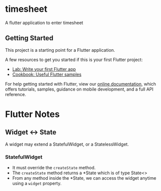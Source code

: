 # timesheet

A flutter application to enter timesheet

## Getting Started

This project is a starting point for a Flutter application.

A few resources to get you started if this is your first Flutter project:

- [Lab: Write your first Flutter app](https://flutter.dev/docs/get-started/codelab)
- [Cookbook: Useful Flutter samples](https://flutter.dev/docs/cookbook)

For help getting started with Flutter, view our
[online documentation](https://flutter.dev/docs), which offers tutorials,
samples, guidance on mobile development, and a full API reference.

# Flutter Notes

## Widget <-> State

A widget may extend a StatefulWidget, or a StatelessWidget.

### StatefulWidget

 * It must override the `createState` method.
 * The `createState` method returns a *State which is of type State<>
 * From any method inside the *State, we can access the widget anytime using a `widget` property.

